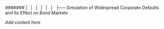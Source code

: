 ####### |   |   |   |   |   |   ├── Simulation of Widespread Corporate Defaults and Its Effect on Bond Markets

*Add content here*